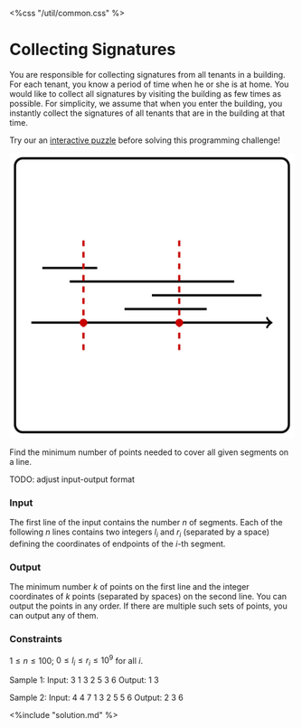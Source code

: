 <%css "/util/common.css" %>

# Collecting Signatures

You are responsible for collecting signatures from all tenants in 
a building. For each tenant, you know a period of time when he or she 
is at home. You would like to collect all signatures by visiting the 
building as few times as possible. For simplicity, we assume that when 
you enter the building, you instantly collect the signatures of all 
tenants that are in the building at that time.

Try our an <a href="https://discrete-math-puzzles.github.io/puzzles/touch-all-segments/index.html">interactive puzzle</a> 
before solving this programming challenge!

<div class="logo">
    <img src="../../images/collecting_signatures_logo.png">
</div>

Find the minimum number of points needed to cover all given segments 
on a line.

TODO: adjust input-output format

### Input

The first line of the input contains the number $n$ of segments. 
Each of the following $n$ lines contains two integers $l_i$ and $r_i$ 
(separated by a space) defining the coordinates of endpoints of 
the $i$-th segment.

### Output

The minimum number $k$ of points on the first line and the 
integer coordinates of $k$ points (separated by spaces) on 
the second line. You can output the points in any order. 
If there are multiple such sets of points, you can output any of them.


### Constraints

$1 \le n \le 100$; $0 \le l_i  \le r_i  \le 10^9$ for all $i$.


<div class="samples">

Sample 1:
Input:
3
1 3
2 5
3 6
Output:
1
3

Sample 2:
Input:
4 
4 7 
1 3 
2 5 
5 6
Output:
2 
3 6


</div>

<div class="hint">
<%include "solution.md" %>
</div>



